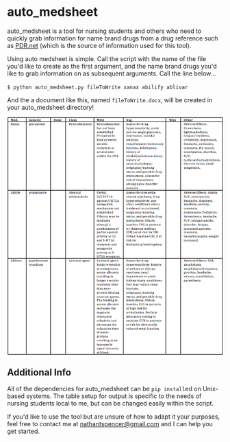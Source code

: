 # auto_medsheet
auto_medsheet is a tool for nursing students and others who need to quickly grab information for name brand drugs from a drug reference such as [PDR.net](PDR.net) (which is the source of information used for this tool).

Using auto medsheet is simple. Call the script with the name of the file you'd like to create as the first argument, and the name brand drugs you'd like to grab information on as subsequent arguments. Call the line below...

`$ python auto_medsheet.py fileToWrite xanax abilify ablivar`

And the a document like this, named `fileToWrite.docx`, will be created in your auto_medsheet directory!


<p align="center">
<img src="https://github.com/nathantspencer/auto_medsheet/blob/master/example.png?raw=true" width="600" align="middle">
</p>


## Additional Info
All of the dependencies for auto_medsheet can be `pip install`ed on Unix-based systems. The table setup for output is specific to the needs of nursing students local to me, but can be changed easily within the script.

If you'd like to use the tool but are unsure of how to adapt it your purposes, feel free to contact me at nathantspencer@gmail.com and I can help you get started.
